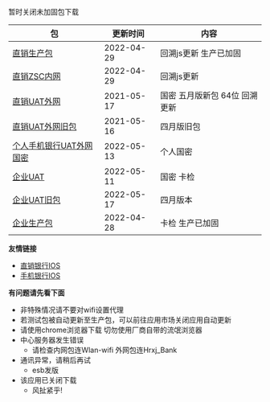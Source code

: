 暂时关闭未加固包下载

|  包   | 更新时间  | 内容  |
|  ----  | ----  |----  |
| [直销生产包](https://www.pgyer.com/dsbank_release)  | 2022-04-29 | 回溯js更新 生产已加固 |
| [直销ZSC内网](https://www.pgyer.com/dsbank_zsc)   | 2022-04-29 |回溯js更新 |
| [直销UAT外网](https://www.pgyer.com/dsbank_uat_w)  | 2021-05-17 | 国密 五月版新包 64位 回溯更新 |
| [直销UAT外网旧包](https://www.pgyer.com/dsbank_u_regressio)  | 2021-05-16 | 四月版旧包 |
| [个人手机银行UAT外网国密](https://www.pgyer.com/XW1V)  | 2022-05-13 | 个人国密 |
| [企业UAT](https://www.pgyer.com/qyBank_uat)  | 2022-05-11 | 国密 卡检 |
| [企业UAT旧包](https://www.pgyer.com/qyBank_hg)  | 2022-05-17 | 四月版本 |
| [企业生产包](https://www.pgyer.com/qyBank_release)   | 2022-04-28 | 卡检 生产已加固 |

**友情链接**
+ [直销银行IOS](http://d.7short.com/hrxjubank)
+ [手机银行IOS](http://d.7short.com/hrxjpmbank)

**有问题请先看下面**
+ 非特殊情况请不要对wifi设置代理
+ 若测试包被自动更新至生产包，可以前往应用市场关闭应用自动更新
+ 请使用chrome浏览器下载 切勿使用厂商自带的流氓浏览器
+ 中心服务器发生错误
  + 请检查内网包连Wlan-wifi 外网包连Hrxj_Bank
+ 通讯异常，请稍后再试
  + esb发版
+ 该应用已关闭下载
  + 风扯紧乎!

